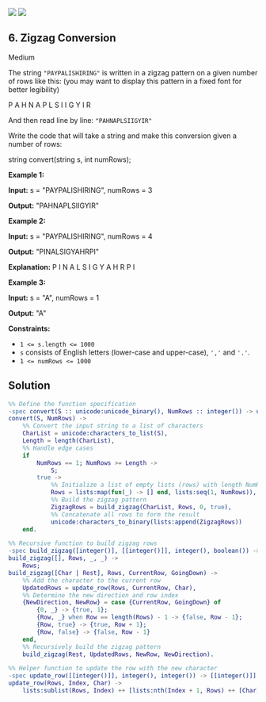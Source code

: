 [![](https://img.shields.io/github/stars/LeetCode-in-Erlang/LeetCode-in-Erlang?label=Stars&style=flat-square)](https://github.com/LeetCode-in-Erlang/LeetCode-in-Erlang)
[![](https://img.shields.io/github/forks/LeetCode-in-Erlang/LeetCode-in-Erlang?label=Fork%20me%20on%20GitHub%20&style=flat-square)](https://github.com/LeetCode-in-Erlang/LeetCode-in-Erlang/fork)

## 6\. Zigzag Conversion

Medium

The string `"PAYPALISHIRING"` is written in a zigzag pattern on a given number of rows like this: (you may want to display this pattern in a fixed font for better legibility)

P A H N A P L S I I G Y I R 

And then read line by line: `"PAHNAPLSIIGYIR"`

Write the code that will take a string and make this conversion given a number of rows:

string convert(string s, int numRows); 

**Example 1:**

**Input:** s = "PAYPALISHIRING", numRows = 3

**Output:** "PAHNAPLSIIGYIR" 

**Example 2:**

**Input:** s = "PAYPALISHIRING", numRows = 4

**Output:** "PINALSIGYAHRPI"

**Explanation:** P I N A L S I G Y A H R P I 

**Example 3:**

**Input:** s = "A", numRows = 1

**Output:** "A" 

**Constraints:**

*   `1 <= s.length <= 1000`
*   `s` consists of English letters (lower-case and upper-case), `','` and `'.'`.
*   `1 <= numRows <= 1000`

## Solution

```erlang
%% Define the function specification
-spec convert(S :: unicode:unicode_binary(), NumRows :: integer()) -> unicode:unicode_binary().
convert(S, NumRows) ->
    %% Convert the input string to a list of characters
    CharList = unicode:characters_to_list(S),
    Length = length(CharList),
    %% Handle edge cases
    if
        NumRows == 1; NumRows >= Length ->
            S;
        true ->
            %% Initialize a list of empty lists (rows) with length NumRows
            Rows = lists:map(fun(_) -> [] end, lists:seq(1, NumRows)),
            %% Build the zigzag pattern
            ZigzagRows = build_zigzag(CharList, Rows, 0, true),
            %% Concatenate all rows to form the result
            unicode:characters_to_binary(lists:append(ZigzagRows))
    end.

%% Recursive function to build zigzag rows
-spec build_zigzag([integer()], [[integer()]], integer(), boolean()) -> [[integer()]].
build_zigzag([], Rows, _, _) ->
    Rows;
build_zigzag([Char | Rest], Rows, CurrentRow, GoingDown) ->
    %% Add the character to the current row
    UpdatedRows = update_row(Rows, CurrentRow, Char),
    %% Determine the new direction and row index
    {NewDirection, NewRow} = case {CurrentRow, GoingDown} of
        {0, _} -> {true, 1};
        {Row, _} when Row == length(Rows) - 1 -> {false, Row - 1};
        {Row, true} -> {true, Row + 1};
        {Row, false} -> {false, Row - 1}
    end,
    %% Recursively build the zigzag pattern
    build_zigzag(Rest, UpdatedRows, NewRow, NewDirection).

%% Helper function to update the row with the new character
-spec update_row([[integer()]], integer(), integer()) -> [[integer()]].
update_row(Rows, Index, Char) ->
    lists:sublist(Rows, Index) ++ [lists:nth(Index + 1, Rows) ++ [Char]] ++ lists:nthtail(Index + 1, Rows).
```